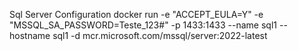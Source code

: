 Sql Server Configuration
docker run -e "ACCEPT_EULA=Y" -e "MSSQL_SA_PASSWORD=Teste_123#" -p 1433:1433 --name sql1 --hostname sql1 -d mcr.microsoft.com/mssql/server:2022-latest